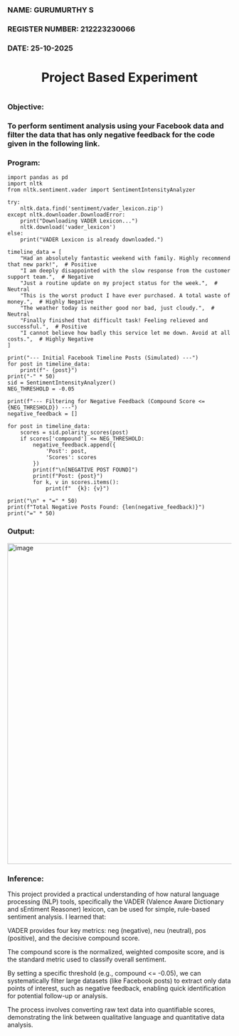<H3>NAME: GURUMURTHY S</H3>
<H3>REGISTER NUMBER: 212223230066</H3>
<H3>DATE: 25-10-2025</H3>
<H1 Align="center">Project Based Experiment<H1>
<H3>Objective:<H3>
 To perform sentiment analysis using your Facebook data and filter the data that has only negative feedback for the code given in the following link.<H3>Program:</H3>
  
```
import pandas as pd
import nltk
from nltk.sentiment.vader import SentimentIntensityAnalyzer

try:
    nltk.data.find('sentiment/vader_lexicon.zip')
except nltk.downloader.DownloadError:
    print("Downloading VADER Lexicon...")
    nltk.download('vader_lexicon')
else:
    print("VADER Lexicon is already downloaded.")

timeline_data = [
    "Had an absolutely fantastic weekend with family. Highly recommend that new park!",  # Positive
    "I am deeply disappointed with the slow response from the customer support team.",  # Negative
    "Just a routine update on my project status for the week.",  # Neutral
    "This is the worst product I have ever purchased. A total waste of money.",  # Highly Negative
    "The weather today is neither good nor bad, just cloudy.",  # Neutral
    "Finally finished that difficult task! Feeling relieved and successful.",  # Positive
    "I cannot believe how badly this service let me down. Avoid at all costs.",  # Highly Negative
]

print("--- Initial Facebook Timeline Posts (Simulated) ---")
for post in timeline_data:
    print(f"- {post}")
print("-" * 50)
sid = SentimentIntensityAnalyzer()
NEG_THRESHOLD = -0.05

print(f"--- Filtering for Negative Feedback (Compound Score <= {NEG_THRESHOLD}) ---")
negative_feedback = []

for post in timeline_data:
    scores = sid.polarity_scores(post)
    if scores['compound'] <= NEG_THRESHOLD:
        negative_feedback.append({
            'Post': post,
            'Scores': scores
        })
        print(f"\n[NEGATIVE POST FOUND]")
        print(f"Post: {post}")
        for k, v in scores.items():
            print(f"  {k}: {v}")

print("\n" + "=" * 50)
print(f"Total Negative Posts Found: {len(negative_feedback)}")
print("=" * 50)

```

<H3>Output:</H3>

<img width="772" height="722" alt="image" src="https://github.com/user-attachments/assets/b05f4c52-7b75-42b2-8618-72253663ae8d" />


<H3>Inference:</H3>
This project provided a practical understanding of how natural language processing (NLP) tools, specifically the VADER (Valence Aware Dictionary and sEntiment Reasoner) lexicon, can be used for simple, rule-based sentiment analysis. I learned that:

VADER provides four key metrics: neg (negative), neu (neutral), pos (positive), and the decisive compound score.

The compound score is the normalized, weighted composite score, and is the standard metric used to classify overall sentiment.

By setting a specific threshold (e.g., compound <= -0.05), we can systematically filter large datasets (like Facebook posts) to extract only data points of interest, such as negative feedback, enabling quick identification for potential follow-up or analysis.

The process involves converting raw text data into quantifiable scores, demonstrating the link between qualitative language and quantitative data analysis.
